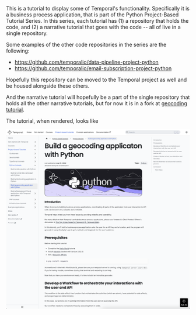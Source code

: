 This is a tutorial to display some of Temporal's functionality.
Specifically it is a business process application, that is part
of the Python Project-Based Tutorial Series.  In this series,
each tutorial has (1) a repository that holds the code, and (2) a narrative
tutorial that goes with the code -- all of live in a single repository.

Some examples of the other code repositories in the series are the following:

- https://github.com/temporalio/data-pipeline-project-python
- https://github.com/temporalio/email-subscription-project-python

Hopefully this repository can be moved to the Temporal project as well
and be housed alongside these others.

And the narrative tutorial will hopefully be a part of the single repository
that holds all the other narrative tutorials, but for now it is in a fork at
[geocoding tutorial](https://github.com/GSmithApps/temporal-learning/tree/project-based-tutorial-python/docs/tutorials/python).

The tutorial, when rendered, looks like

![Tutorial Screenshot](TutorialScreenshot.png)